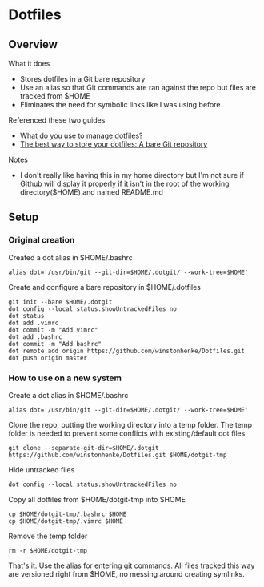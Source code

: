 # Dotfiles

## Overview

What it does

* Stores dotfiles in a Git bare repository
* Use an alias so that Git commands are ran against the repo but files are tracked from $HOME
* Eliminates the need for symbolic links like I was using before

Referenced these two guides

* [What do you use to manage dotfiles?](https://news.ycombinator.com/item?id=11071754)
* [The best way to store your dotfiles: A bare Git repository](https://developer.atlassian.com/blog/2016/02/best-way-to-store-dotfiles-git-bare-repo/)

Notes

* I don't really like having this in my home directory but I'm not sure if Github will display it properly if it isn't in the root of the working directory($HOME) and named README.md

## Setup

### Original creation

Created a dot alias in $HOME/.bashrc

```plain text
alias dot='/usr/bin/git --git-dir=$HOME/.dotgit/ --work-tree=$HOME'
```

Create and configure a bare repository in $HOME/.dotfiles

```plain text
git init --bare $HOME/.dotgit
dot config --local status.showUntrackedFiles no
dot status
dot add .vimrc
dot commit -m "Add vimrc"
dot add .bashrc
dot commit -m "Add bashrc"
dot remote add origin https://github.com/winstonhenke/Dotfiles.git
dot push origin master
```

### How to use on a new system

Create a dot alias in $HOME/.bashrc

```plain text
alias dot='/usr/bin/git --git-dir=$HOME/.dotgit/ --work-tree=$HOME'
```

Clone the repo, putting the working directory into a temp folder. The temp folder is needed to prevent some conflicts with existing/default dot files

```plain text
git clone --separate-git-dir=$HOME/.dotgit https://github.com/winstonhenke/Dotfiles.git $HOME/dotgit-tmp
```

Hide untracked files

```plain text
dot config --local status.showUntrackedFiles no
```

Copy all dotfiles from $HOME/dotgit-tmp into $HOME

```plain text
cp $HOME/dotgit-tmp/.bashrc $HOME
cp $HOME/dotgit-tmp/.vimrc $HOME
```

Remove the temp folder

```plain text
rm -r $HOME/dotgit-tmp
```

That's it. Use the alias for entering git commands. All files tracked this way are versioned right from $HOME, no messing around creating symlinks. 